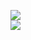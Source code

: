 [![](https://img.shields.io/badge/Made%20With-Github%20Spray-lightgrey.svg?style=for-the-badge&logo=github)](https://github.com/Annihil/github-spray#12408)  
[![](https://i.imgur.com/2DrTn0Z.gif)](https://github.com/Annihil/github-spray)